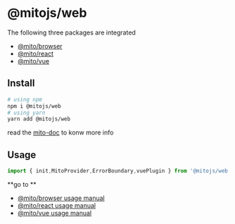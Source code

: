 # @mitojs/web
The following three packages are integrated
* [@mito/browser](https://github.com/mitojs/mitojs/tree/master/packages/browser)
* [@mito/react](https://github.com/mitojs/mitojs/tree/master/packages/react)
* [@mito/vue](https://github.com/mitojs/mitojs/tree/master/packages/vue)


## Install
```bash
# using npm
npm i @mitojs/web
# using yarn
yarn add @mitojs/web
```

read the [mito-doc](https://mitojs.github.io/mito-doc/#/sdk/guide/introduction) to konw more info



## Usage
```js
import { init,MitoProvider,ErrorBoundary,vuePlugin } from '@mitojs/web'
```
**go to **

* [@mito/browser usage manual](https://github.com/mitojs/mitojs/tree/master/packages/browser)
* [@mito/react usage manual](https://github.com/mitojs/mitojs/tree/master/packages/react)
* [@mito/vue usage manual](https://github.com/mitojs/mitojs/tree/master/packages/vue)


